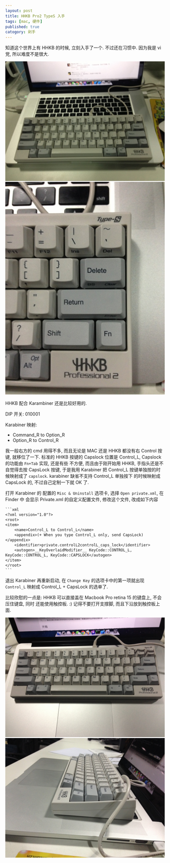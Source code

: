 ```yaml
---
layout: post
title: HHKB Pro2 TypeS 入手
tags: [mac, 硬件]
published: true
catogory: 剁手
---
```


知道这个世界上有 HHKB 的时候, 立刻入手了一个.
不过还在习惯中. 因为我是 vi 党, 所以难度不是很大.

<!--more-->

![](/image/2015-02-13-HHKB-Pro2-TypeS/01.jpg)
![](/image/2015-02-13-HHKB-Pro2-TypeS/02.jpg)

HHKB 配合 Karambiner 还是比较好用的.

DIP 开关: 010001

Karabiner 映射:

- Command_R to Option_R
- Option_R to Control_R

我一般右方的 cmd 用得不多, 而且无论是 MAC 还是 HHKB 都没有右 Control 按键, 就移位了一下.
标准的 HHKB 按键的 Capslock 位置是 Control_L, Capslock 的功能由 `Fn+Tab` 实现, 还是有些
不方便, 而且由于刚开始用 HHKB, 手指头还是不自觉得去按 CapsLock 按键, 于是我用 Karabiner
把 Control_L 按键单独按的时候映射成了 `capslock`. karabiner 缺省不支持 Control_L 单独按下
的时候映射成 CapsLock 的, 不过自己定制一下就 OK 了.

打开 Karabiner 的 配置的 `Misc & Uninstall` 选项卡, 选择 `Open private.xml`, 在 Finder 中
会显示 Private.xml 的自定义配置文件, 修改这个文件, 改成如下内容

    ```xml
    <?xml version="1.0"?>
    <root>
    <item>
        <name>Control_L to Control_L</name>
        <appendix>(+ When you type Control_L only, send CapsLock)</appendix>
        <identifier>private.controlL2controlL_caps_lock</identifier>
        <autogen>__KeyOverlaidModifier__ KeyCode::CONTROL_L, KeyCode::CONTROL_L, KeyCode::CAPSLOCK</autogen>
    </item>
    </root>
    ```

退出 Karabiner 再重新启动, 在 `Change Key` 的选项卡中的第一项就出现 `Control_L` 映射成 Control_L + CapsLock 的选单了.


比较欣慰的一点是: HHKB 可以直接盖在 Macbook Pro retina 15 的键盘上, 不会压住键盘, 同时
还能使用触控板. :) 记得不要打开支撑脚, 而且下沿放到触控板上面.

![](/image/2015-02-13-HHKB-Pro2-TypeS/03.jpg)
![](/image/2015-02-13-HHKB-Pro2-TypeS/04.jpg)

